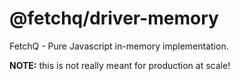 # @fetchq/driver-memory

FetchQ - Pure Javascript in-memory implementation.

**NOTE:** this is not really meant for production at scale!


